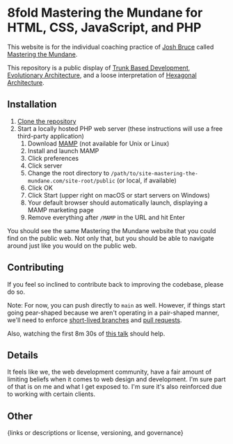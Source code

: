 # 8fold Mastering the Mundane for HTML, CSS, JavaScript, and PHP

This website is for the individual coaching practice of [Josh Bruce](https://joshbruce.com) called [Mastering the Mundane](https://mastering-the-mundane.com).

This repository is a public display of [Trunk Based Development](https://trunkbaseddevelopment.com), [Evolutionary Architecture](https://www.thoughtworks.com/insights/decoder/e/evolutionary-architecture), and a loose interpretation of [Hexagonal Architecture](https://en.wikipedia.org/wiki/Hexagonal_architecture_(software)).

## Installation

1. [Clone the repository](https://docs.github.com/en/repositories/creating-and-managing-repositories/cloning-a-repository)
2. Start a locally hosted PHP web server (these instructions will use a free third-party application)
	1. Download [MAMP](https://www.mamp.info/en/downloads/) (not available for Unix or Linux)
	2. Install and launch MAMP
	3. Click preferences
	4. Click server
	5. Change the root directory to `/path/to/site-mastering-the-mundane.com/site-root/public` (or local, if available)
	6. Click OK
	7. Click Start (upper right on macOS or start servers on Windows)
	8. Your default browser should automatically launch, displaying a MAMP marketing page
	9. Remove everything after `/MAMP` in the URL and hit Enter

You should see the same Mastering the Mundane website that you could find on the public web. Not only that, but you should be able to navigate around just like you would on the public web.

## Contributing

If you feel so inclined to contribute back to improving the codebase, please do so.

Note: For now, you can push directly to `main` as well. However, if things start going pear-shaped because we aren't operating in a pair-shaped manner, we'll need to enforce [short-lived branches](https://trunkbaseddevelopment.com/short-lived-feature-branches/) and [pull requests](https://docs.github.com/en/pull-requests/collaborating-with-pull-requests/proposing-changes-to-your-work-with-pull-requests/creating-a-pull-request).

Also, watching the first 8m 30s of [this talk](https://youtu.be/jeX4fan9xHI?t=173) should help.

## Details

It feels like we, the web development community, have a fair amount of limiting beliefs when it comes to web design and development. I'm sure part of that is on me and what I get exposed to. I'm sure it's also reinforced due to working with certain clients.

## Other

{links or descriptions or license, versioning, and governance}
